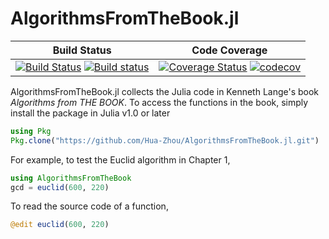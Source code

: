 # AlgorithmsFromTheBook.jl

| **Build Status** | **Code Coverage**  |
|------------------|--------------------|
| [![Build Status](https://travis-ci.org/KennethLange/AlgorithmsFromTheBook.jl.svg?branch=master)](https://travis-ci.org/KennethLange/AlgorithmsFromTheBook.jl) [![Build status](https://ci.appveyor.com/api/projects/status/up3skeku37b0vyyf/branch/master?svg=true)](https://ci.appveyor.com/project/KennethLange/algorithmsfromthebook-jl/branch/master) | [![Coverage Status](https://coveralls.io/repos/github/KennethLange/AlgorithmsFromTheBook.jl/badge.svg?branch=master)](https://coveralls.io/github/KennethLange/AlgorithmsFromTheBook.jl?branch=master) [![codecov](https://codecov.io/gh/KennethLange/AlgorithmsFromTheBook.jl/branch/master/graph/badge.svg)](https://codecov.io/gh/KennethLange/AlgorithmsFromTheBook.jl) |  


AlgorithmsFromTheBook.jl collects the Julia code in Kenneth Lange's book _Algorithms from THE BOOK_. To access the functions in the book, simply install the package in Julia v1.0 or later   
```julia
using Pkg   
Pkg.clone("https://github.com/Hua-Zhou/AlgorithmsFromTheBook.jl.git")
```
For example, to test the Euclid algorithm in Chapter 1,   
```julia
using AlgorithmsFromTheBook  
gcd = euclid(600, 220)
```
To read the source code of a function,   
```julia
@edit euclid(600, 220)
```